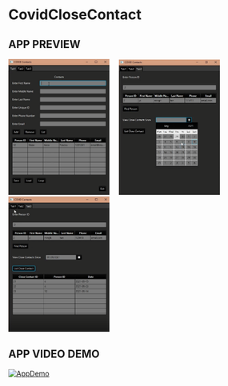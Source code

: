 # CovidCloseContact

## APP PREVIEW
<img src="./tab1.png" width=40% height=40%>&nbsp;&nbsp;&nbsp;&nbsp;&nbsp;<img src="./tab2.png" width=40% height=40%>&nbsp;&nbsp;&nbsp;&nbsp;&nbsp;<img src="./tab3.png" width=40% height=40%>

## APP VIDEO DEMO
[![AppDemo](https://img.youtube.com/vi/vl7NXtBB7a0/0.jpg)](https://youtu.be/vl7NXtBB7a0)

